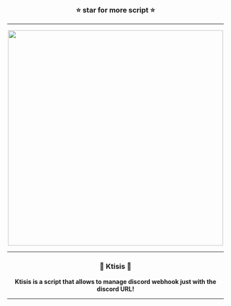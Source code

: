### <p align="center">⭐ star for more script ⭐</p>

-----

<p align="center">
<img src="https://media.discordapp.net/attachments/975887348019646504/983059853478080542/68747470733a2f2f737465616d75736572696d616765732d612e616b616d616968642e6e65742f7567632f3933393436353037323037393333373639392f413434413244323442423938373236374632364335363434304635314130423436383438313232322f.gif?", width="500", height="500">
</p>

-----

### <p align="center">💨 Ktisis 💨</p>
<p align="center">
<strong>
Ktisis is a script that allows to manage discord webhook just with the discord URL!
</strong>
</p>

-----
